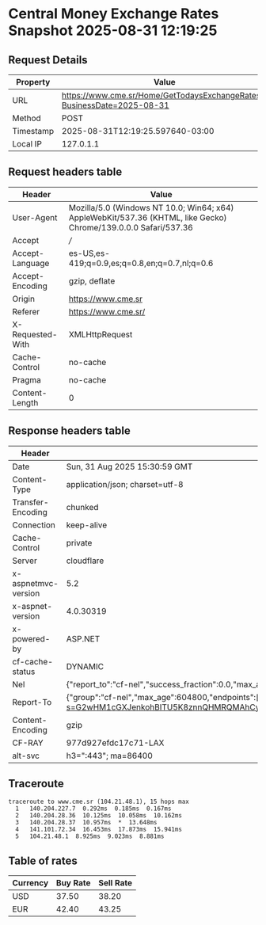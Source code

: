 # Central Money Exchange Rates Snapshot 2025-08-31 12:19:25
## Request Details

| Property | Value |
|----------|-------|
| URL | https://www.cme.sr/Home/GetTodaysExchangeRates/?BusinessDate=2025-08-31 |
| Method | POST |
| Timestamp | 2025-08-31T12:19:25.597640-03:00 |
| Local IP | 127.0.1.1 |
    
## Request headers table

| Header | Value |
|--------|-------|
| User-Agent | Mozilla/5.0 (Windows NT 10.0; Win64; x64) AppleWebKit/537.36 (KHTML, like Gecko) Chrome/139.0.0.0 Safari/537.36 |
| Accept | */* |
| Accept-Language | es-US,es-419;q=0.9,es;q=0.8,en;q=0.7,nl;q=0.6 |
| Accept-Encoding | gzip, deflate |
| Origin | https://www.cme.sr |
| Referer | https://www.cme.sr/ |
| X-Requested-With | XMLHttpRequest |
| Cache-Control | no-cache |
| Pragma | no-cache |
| Content-Length | 0 |

    
## Response headers table
| Header | Value |
|--------|-------|
| Date | Sun, 31 Aug 2025 15:30:59 GMT |
| Content-Type | application/json; charset=utf-8 |
| Transfer-Encoding | chunked |
| Connection | keep-alive |
| Cache-Control | private |
| Server | cloudflare |
| x-aspnetmvc-version | 5.2 |
| x-aspnet-version | 4.0.30319 |
| x-powered-by | ASP.NET |
| cf-cache-status | DYNAMIC |
| Nel | {"report_to":"cf-nel","success_fraction":0.0,"max_age":604800} |
| Report-To | {"group":"cf-nel","max_age":604800,"endpoints":[{"url":"https://a.nel.cloudflare.com/report/v4?s=G2wHM1cGXJenkohBITU5K8znnQHMRQMAhCyrkDM6ux6diLIl1jxf5sI%2FTTqpzMugOdmbWGeCwycX8I0eJ3oniSdMxvOJ3biLPpI%3D"}]} |
| Content-Encoding | gzip |
| CF-RAY | 977d927efdc17c71-LAX |
| alt-svc | h3=":443"; ma=86400 |

## Traceroute 

```
traceroute to www.cme.sr (104.21.48.1), 15 hops max
  1   140.204.227.7  0.292ms  0.185ms  0.167ms 
  2   140.204.28.36  10.125ms  10.058ms  10.162ms 
  3   140.204.28.37  10.957ms  *  13.648ms 
  4   141.101.72.34  16.453ms  17.873ms  15.941ms 
  5   104.21.48.1  8.925ms  9.023ms  8.881ms 

```


## Table of rates

| Currency | Buy Rate | Sell Rate |
|----------|----------|-----------|
| USD | 37.50 | 38.20 |
| EUR | 42.40 | 43.25 |
